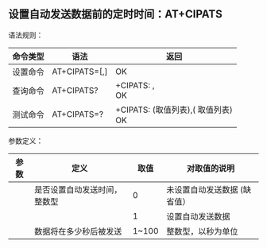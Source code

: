 ## 设置自动发送数据前的定时时间：AT+CIPATS

语法规则：

| 命令类型 | 语法                      | 返回                                               |
| -------- | ------------------------- | -------------------------------------------------- |
| 设置命令 | AT+CIPATS=<mode>[,<time>] | OK                                                 |
| 查询命令 | AT+CIPATS?                | +CIPATS: <mode>,<time><br> OK                      |
| 测试命令 | AT+CIPATS=?               | +CIPATS: (<mode>取值列表),( <time>取值列表) <br>OK |

 

参数定义：

| 参数   | 定义                         | 取值  | 对取值的说明                 |
| ------ | ---------------------------- | ----- | ---------------------------- |
| <mode> | 是否设置自动发送时间，整数型 | 0     | 未设置自动发送数据 (缺省值） |
|        |                              | 1     | 设置自动发送数据             |
| <time> | 数据将在多少秒后被发送       | 1~100 | 整数型，以秒为单位           |
